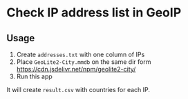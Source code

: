 # Check IP address list in GeoIP

## Usage

1. Create `addresses.txt` with one column of IPs
2. Place `GeoLite2-City.mmdb` on the same dir form https://cdn.jsdelivr.net/npm/geolite2-city/
3. Run this app

It will create `result.csv` with countries for each IP.